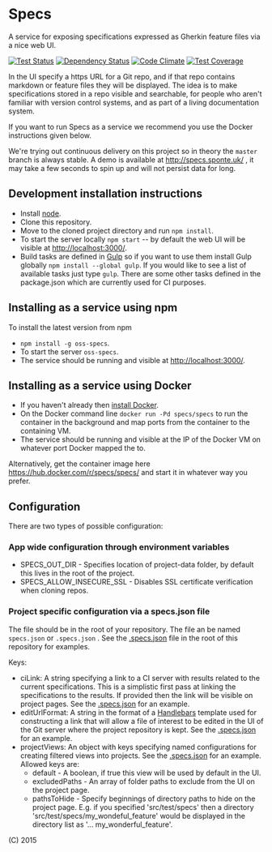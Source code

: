 # Specs

A service for exposing specifications expressed as Gherkin feature files via a nice web UI.

[![Test Status](https://teamcity.sponte.uk/guestAuth/app/rest/builds/buildType:SpecsExpress_Ci/statusIcon)](https://teamcity.sponte.uk/viewType.html?buildTypeId=SpecsExpress_Ci&branch_OssSpecs=%3Cdefault%3E&tab=buildTypeStatusDiv)
[![Dependency Status](https://david-dm.org/oss-specs/specs.svg)](https://david-dm.org/oss-specs/specs)
[![Code Climate](https://codeclimate.com/github/oss-specs/specs/badges/gpa.svg)](https://codeclimate.com/github/oss-specs/specs)
[![Test Coverage](https://codeclimate.com/github/oss-specs/specs/badges/coverage.svg)](https://codeclimate.com/github/oss-specs/specs/coverage)


In the UI specify a https URL for a Git repo, and if that repo contains markdown or feature files they will be displayed. The idea is to make specifications stored in a repo visible and searchable, for people who aren't familiar with version control systems, and as part of a living documentation system.

If you want to run Specs as a service we recommend you use the Docker instructions given below.

We're trying out continuous delivery on this project so in theory the `master` branch is always stable. A demo is available at http://specs.sponte.uk/ , it may take a few seconds to spin up and will not persist data for long.

## Development installation instructions

* Install [node](https://nodejs.org/).
* Clone this repository.
* Move to the cloned project directory and run `npm install`.
* To start the server locally `npm start` -- by default the web UI will be visible at [http://localhost:3000/](http://localhost:3000/).
* Build tasks are defined in [Gulp](http://gulpjs.com/) so if you want to use them install Gulp globally `npm install --global gulp`. If you would like to see a list of available tasks just type `gulp`. There are some other tasks defined in the package.json which are currently used for CI purposes.


## Installing as a service using npm

To install the latest version from npm
* `npm install -g oss-specs`.
* To start the server `oss-specs`.
* The service should be running and visible at [http://localhost:3000/](http://localhost:3000/).

## Installing as a service using Docker

* If you haven't already then [install Docker](https://docs.docker.com/installation/).
* On the Docker command line `docker run -Pd specs/specs` to run the container in the background and map ports from the container to the containing VM.
* The service should be running and visible at the IP of the Docker VM on whatever port Docker mapped the to.

Alternatively, get the container image here https://hub.docker.com/r/specs/specs/ and start it in whatever way you prefer.

## Configuration

There are two types of possible configuration:

### App wide configuration through environment variables

* SPECS_OUT_DIR - Specifies location of project-data folder, by default this lives in the root of the project.
* SPECS_ALLOW_INSECURE_SSL - Disables SSL certificate verification when cloning repos.

### Project specific configuration via a specs.json file
The file should be in the root of your repository. The file an be named `specs.json` or `.specs.json` . See the [.specs.json](.specs.json) file in the root of this repository for examples.

Keys:
 * ciLink: A string specifying a link to a CI server with results related to the current specifications. This is a simplistic first pass at linking the specifications to the results. If provided then the link will be visible on project pages. See the [.specs.json](.specs.json) for an example.
 * editUrlFormat: A string in the format of a [Handlebars](http://handlebarsjs.com/) template used for constructing a link that will allow a file of interest to be edited in the UI of the Git server where the project repository is kept.  See the [.specs.json](.specs.json) for an example.
 * projectViews: An object with keys specifying named configurations for creating filtered views into projects.  See the [.specs.json](.specs.json) for an example.
 Allowed keys are:
   * default - A boolean, if true this view will be used by default in the UI.
   * excludedPaths - An array of folder paths to exclude from the UI on the project page.
   * pathsToHide - Specify beginnings of directory paths to hide on the project page. E.g. if you specified 'src/test/specs' then a directory 'src/test/specs/my_wondeful_feature' would be displayed in the directory list as '... my_wonderful_feature'.

(C) 2015
